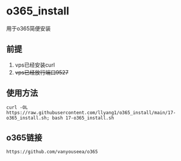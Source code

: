 # o365_install
用于o365简便安装

## 前提
1. vps已经安装curl
2. ~~vps已经放行端口9527~~


## 使用方法
```
curl -OL https://raw.githubusercontent.com/llyang1/o365_install/main/17-o365_install.sh; bash 17-o365_install.sh
```

## o365链接
```
https://github.com/vanyouseea/o365
```
